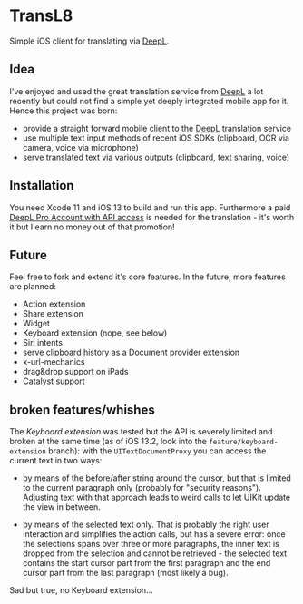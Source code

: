 # TransL8

Simple iOS client for translating via [DeepL](https://www.deepl.com).

## Idea

I've enjoyed and used the great translation service from [DeepL](https://www.deepl.com) a lot recently but could not find a simple yet deeply integrated mobile app for it. Hence this project was born:

- provide a straight forward mobile client to the [DeepL](https://www.deepl.com) translation service
- use multiple text input methods of recent iOS SDKs (clipboard, OCR via camera, voice via microphone)
- serve translated text via various outputs (clipboard, text sharing, voice)

## Installation

You need Xcode 11 and iOS 13 to build and run this app. Furthermore a paid [DeepL Pro Account with API access](https://www.deepl.com/pro-account.html) is needed for the translation - it's worth it but I earn no money out of that promotion!

## Future

Feel free to fork and extend it's core features. In the future, more features are planned:

- Action extension
- Share extension
- Widget
- Keyboard extension (nope, see below)
- Siri intents
- serve clipboard history as a Document provider extension
- x-url-mechanics
- drag&drop support on iPads
- Catalyst support

## broken features/whishes

The *Keyboard extension* was tested but the API is severely limited and broken at the same time (as of iOS 13.2, look into the `feature/keyboard-extension` branch): with the `UITextDocumentProxy` you can access the current text in two ways:

- by means of the before/after string around the cursor, but that is limited to the current paragraph only (probably for "security reasons"). Adjusting text with that approach leads to weird calls to let UIKit update the view in between.

- by means of the selected text only. That is probably the right user interaction and simplifies the action calls, but has a severe error: once the selections spans over three or more paragraphs, the inner text is dropped from the selection and cannot be retrieved - the selected text contains the start cursor part from the first paragraph and the end cursor part from the last paragraph (most likely a bug).

Sad but true, no Keyboard extension...
